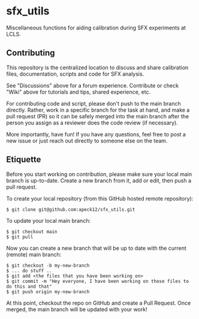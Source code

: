 # sfx_utils
Miscellaneous functions for aiding calibration during SFX experiments at LCLS.

## Contributing
This repository is the centralized location to discuss and share calibration files, documentation, scripts and code for SFX analysis.

See "Discussions" above for a forum experience.
Contribute or check "Wiki" above for tutorials and tips, shared experience, etc.

For contributing code and script, please don't push to the main branch directly. Rather, work in a specific branch for the task at hand, and make a pull request (PR) so it can be safely merged into the main branch after the person you assign as a reviewer does the code review (if necessary).

More importantly, have fun! If you have any questions, feel free to post a new issue or just reach out directly to someone else on the team.

## Etiquette

Before you start working on contribution, please make sure your local main branch is up-to-date. Create a new branch from it, add or edit, then push a pull request.

To create your local repository (from this GitHub hosted remote repository):
```
$ git clone git@github.com:apeck12/sfx_utils.git
```
To update your local main branch:
```
$ git checkout main
$ git pull
```
Now you can create a new branch that will be up to date with the current (remote) main branch:
```
$ git checkout -b my-new-branch
$ ... do stuff ..
$ git add <the files that you have been working on>
$ git commit -m "Hey everyone, I have been working on those files to do this and that"
$ git push origin my-new-branch
```
At this point, checkout the repo on GitHub and create a Pull Request. Once merged, the main branch will be updated with your work!
